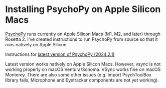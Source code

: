 # Installing PsychoPy on Apple Silicon Macs

[PsychoPy](https://www.psychopy.org) runs currently on Apple Silicon Macs (M1, M2, and later) through Rosetta 2. I've created instructions to run PsychoPy from source so that it runs natively on Apple Silicon.

Instructions for [latest version of PsychoPy (2024.2.1)](v2024.2.1.md)

Latest version works natively on Apple Silicon Macs. However, vsync is not working properly on macOS Ventura/Sonoma. VSync works fine on macOS Monterey. There are also some other issues (e.g. import PsychToolBox library fails, Microphone and Eyetracker components are not yet working).
